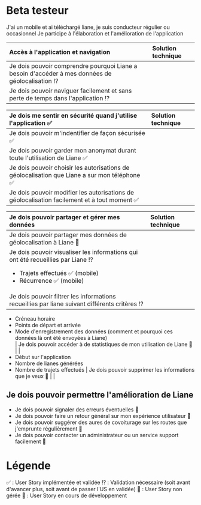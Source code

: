# Beta testeur
J'ai un mobile et ai téléchargé liane, je suis conducteur régulier ou occasionnel
Je participe à l'élaboration et l'amélioration de l'application

| Accès à l'application et navigation | Solution technique |
| :-------- | :--------- |
| Je dois pouvoir comprendre pourquoi Liane a besoin d'accéder à mes données de géolocalisation :interrobang: | |
| Je dois pouvoir naviguer facilement et sans perte de temps dans l'application :interrobang: | |

| Je dois me sentir en sécurité quand j'utilise l'application :white_check_mark: | Solution technique |
| :-------- | :--------- |
| Je dois pouvoir m'indentifier de façon sécurisée :white_check_mark: | |
| Je dois pouvoir garder mon anonymat durant toute l'utilisation de Liane :white_check_mark: | |
| Je dois pouvoir choisir les autorisations de géolocalisation que Liane a sur mon téléphone :white_check_mark: | |
| Je dois pouvoir modifier les autorisations de géolocalisation facilement et à tout moment :white_check_mark: | |

| Je dois pouvoir partager et gérer mes données | Solution technique |
| :-------- | :--------- |
| Je dois pouvoir partager mes données de géolocalisation à Liane :seedling: | |
| Je dois pouvoir visualiser les informations qui ont été recueillies par Liane :interrobang: <ul><li>Trajets effectués :white_check_mark: (mobile)</li><li>Récurrence :white_check_mark: (mobile)</li></ul> | |
| Je dois pouvoir filtrer les informations recueillies par liane suivant différents critères :interrobang: | |
  - Créneau horaire 
  - Points de départ et arrivée 
  - Mode d'enregistrement des données (comment et pourquoi ces données là ont été envoyées à Liane)  
| Je dois pouvoir accéder à de statistiques de mon utilisation de Liane :seedling: | |
  - Début sur l'application 
  - Nombre de lianes générées 
  - Nombre de trajets effectués 
| Je dois pouvoir supprimer les informations que je veux :seedling: | |


## Je dois pouvoir permettre l'amélioration de Liane 
- Je dois pouvoir signaler des erreurs éventuelles :no_entry_sign:
- Je dois pouvoir faire un retour général sur mon expérience utilisateur :no_entry_sign:
- Je dois pouvoir suggérer des aures de covoiturage sur les routes que j'emprunte régulièrement :no_entry_sign:
- Je dois pouvoir contacter un administrateur ou un service support facilement :no_entry_sign:


# Légende 
:white_check_mark: : User Story implémentée et validée 
:interrobang: : Validation nécessaire (soit avant d'avancer plus, soit avant de passer l'US en validée) 
:no_entry_sign: : User Story non gérée
:seedling: : User Story en cours de développement
